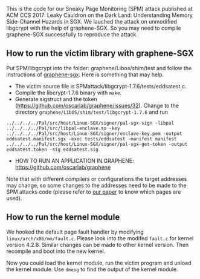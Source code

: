 This is the code for our Sneaky Page Monitoring (SPM) attack published at ACM CCS 2017: Leaky Cauldron on the Dark Land: Understanding Memory Side-Channel Hazards in SGX.
We lauched the attack on unmodified libgcrypt with the help of graphene-SGX. So you may need to compile graphene-SGX successfully to reproduce the attack.

## How to run the victim library with graphene-SGX

Put SPM/libgcrypt into the folder: graphene/Libos/shim/test and follow the instructions of [graphene-sgx](https://github.com/oscarlab/graphene). Here is something that may help.

* The victim source file is  SPMattack/libgcrypt-1.7.6/tests/eddsatest.c. 
* Compile the libcrypt-1.7.6 binary with `make`.
* Generate sigstruct and the token (https://github.com/oscarlab/graphene/issues/32). Change to the directory `graphene/LibOS/shim/test/libgcrypt-1.7.6` and run
```
../../../../Pal/src/host/Linux-SGX/signer/pal-sgx-sign -libpal ../../../../Pal/src/libpal-enclave.so -key ../../../../Pal/src/host/Linux-SGX/signer/enclave-key.pem -output eddsatest.manifest.sgx -exec tests/eddsatest -manifest manifest
../../../../Pal/src/host/Linux-SGX/signer/pal-sgx-get-token -output eddsatest.token -sig eddsatest.sig
```
* HOW TO RUN AN APPLICATION IN GRAPHENE: https://github.com/oscarlab/graphene

Note that with different compilers or configurations the target addresses may change, so some changes to the addresses need to be made to the SPM attacks code (please refer to [our paper](https://heartever.github.io/files/leaky.pdf) to know which pages are used). 

## How to run the kernel module

We hooked the default page fault handler by modifying `linux/arch/x86/mm/fault.c`. Please look into the modifed `fault.c` for kernel version 4.2.8. Similar changes can be made to other kernel version. Then recompile and boot into the new kernel. 

Now you could load the kernel module, run the victim program and unload the kernel module.
Use `dmesg` to find the output of the kernel module.
